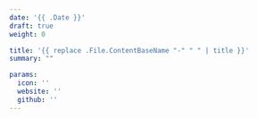 ```yaml
---
date: '{{ .Date }}'
draft: true
weight: 0

title: '{{ replace .File.ContentBaseName "-" " " | title }}'
summary: ""

params:
  icon: ''
  website: ''
  github: ''
---
```

